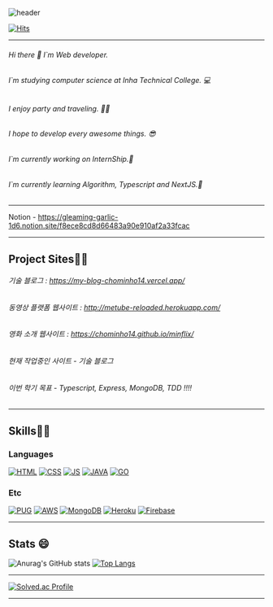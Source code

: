 ![header](https://capsule-render.vercel.app/api?type=wave&color=auto&height=300&section=header&text=MinhoCho%20&fontSize=90)



[![Hits](https://hits.seeyoufarm.com/api/count/incr/badge.svg?url=https%3A%2F%2Fgithub.com%2Fchominho14&count_bg=%2379C83D&title_bg=%23555555&icon=&icon_color=%23E7E7E7&title=hits&edge_flat=false)](https://hits.seeyoufarm.com)

---

###### Hi there 👋 I`m Web developer.
###### I`m studying computer science at Inha Technical College. 💻
###### I enjoy party and traveling. 🥳🧳
###### I hope to develop every awesome things. 😎

###### I`m currently working on InternShip.🔭
###### I`m currently learning Algorithm, Typescript and NextJS.🌱

---

Notion - https://gleaming-garlic-1d6.notion.site/f8ece8cd8d66483a90e910af2a33fcac


---
## Project Sites👩‍🔧

###### 기술 블로그 : https://my-blog-chominho14.vercel.app/

###### 동영상 플랫폼 웹사이트 : http://metube-reloaded.herokuapp.com/

###### 영화 소개 웹사이트 : https://chominho14.github.io/minflix/


###### 현재 작업중인 사이트 - 기술 블로그 

###### 이번 학기 목표 - Typescript, Express, MongoDB, TDD !!!!

---
## Skills👨‍🔧


### Languages
[![HTML](https://img.shields.io/badge/Html-1572B6?style=flat-square&logo=CSS3&logoColor=white)](github.com/chominho14/metube-reloaded)  [![CSS](https://img.shields.io/badge/CSS-E34F267?style=flat-square&logo=HTML5&logoColor=white)](github.com/chominho14/metube-reloaded)  [![JS](https://img.shields.io/badge/JavaScript-F7DF1E?style=flat-square&logo=JavaScript&logoColor=black)](github.com/chominho14/metube-reloaded)  [![JAVA](https://img.shields.io/badge/Java-007396?style=flat-square&logo=Java&logoColor=white)](github.com/chominho14/chominho14)  [![GO](https://img.shields.io/badge/Go-00ADD8?style=flat-square&logo=Go&logoColor=white)](github.com/chominho14/gowork)


### Etc
[![PUG](https://img.shields.io/badge/Pug-A86454?style=flat-square&logo=Pug&logoColor=white)](github.com/chominho14/metube-reloaded)  [![AWS](https://img.shields.io/badge/aws-232F3E?style=flat-square&logo=AmazonAWS&logoColor=white)](github.com/chominho14/metube-reloaded)  [![MongoDB](https://img.shields.io/badge/MongoDB-47A248?style=flat-square&logo=MongoDB&logoColor=white)](github.com/chominho14/metube-reloaded)  [![Heroku](https://img.shields.io/badge/Heroku-430098?style=flat-square&logo=Heroku&logoColor=white)](github.com/chominho14/metube-reloaded)  [![Firebase](https://img.shields.io/badge/Firebase-FFCA28?style=flat-square&logo=Firebase&logoColor=white)](github.com/chominho14/minflix)

---

## Stats 😄

![Anurag's GitHub stats](https://github-readme-stats.vercel.app/api?username=chominho14&theme=react&show_icons=true)  [![Top Langs](https://github-readme-stats.vercel.app/api/top-langs/?username=chominho14&layout=compact)](https://github.com/anuraghazra/github-readme-stats)


---

[![Solved.ac Profile](http://mazassumnida.wtf/api/generate_badge?boj=whalsgh14)](https://solved.ac/whalsgh14)

---



<!--
**chominho14/chominho14** is a ✨ _special_ ✨ repository because its `README.md` (this file) appears on your GitHub profile.

Here are some ideas to get you started:

- 🔭 I’m currently working on ...
- 🌱 I’m currently learning ...
- 👯 I’m looking to collaborate on ...
- 🤔 I’m looking for help with ...
- 💬 Ask me about ...
- 📫 How to reach me: ...
- 😄 Pronouns: ...
- ⚡ Fun fact: ...
-->
